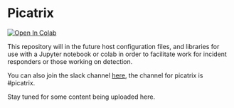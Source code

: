 # Picatrix

[![Open In Colab](https://colab.research.google.com/assets/colab-badge.svg)](https://colab.research.google.com/github/google/picatrix/blob/main/notebooks/Quick_Primer_on_Colab_Jupyter.ipynb)

This repository will in the future host configuration files, and libraries
for use with a Jupyter notebook or colab in order to facilitate work for
incident responders or those working on detection.

You can also join the slack channel [here](http://join-open-source-dfir-slack.herokuapp.com/), the channel for picatrix is #picatrix. 

Stay tuned for some content being uploaded here.
